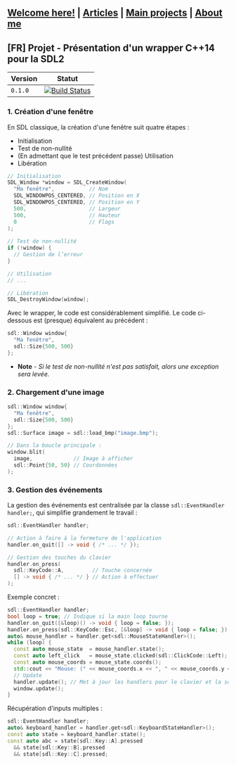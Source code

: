 ## [Welcome here!](index.md) | [Articles](articles.md) | [Main projects](projects.md) | [About me](about.md)

[FR] Projet - Présentation d'un wrapper C++14 pour la SDL2
---
Version | Statut
-----------|-------------
`0.1.0` | [![Build Status](https://travis-ci.org/tyr-sl3/sdl-cpp.svg)](https://travis-ci.org/tyr-sl3/sdl-cpp)



### 1. Création d'une fenêtre
En SDL classique, la création d'une fenêtre suit quatre étapes :
- Initialisation
- Test de non-nullité
- (En admettant que le test précédent passe) Utilisation
- Libération

```cpp
// Initialisation
SDL_Window *window = SDL_CreateWindow(
  "Ma fenêtre",           // Nom
  SDL_WINDOWPOS_CENTERED, // Position en X
  SDL_WINDOWPOS_CENTERED, // Position en Y
  500,                    // Largeur
  500,                    // Hauteur
  0                       // Flags
);
  
// Test de non-nullité
if (!window) {
  // Gestion de l’erreur
}

// Utilisation
// ...

// Libération
SDL_DestroyWindow(window);
```

Avec le wrapper, le code est considérablement simplifié. Le code ci-dessous est (presque) équivalent au précédent :
```cpp
sdl::Window window{
  "Ma fenêtre",
  sdl::Size{500, 500}
};
```
* **Note** - *Si le test de non-nullité n'est pas satisfait, alors une exception sera levée.*

### 2. Chargement d'une image

```cpp
sdl::Window window{
  "Ma fenêtre",
  sdl::Size{500, 500}
};
sdl::Surface image = sdl::load_bmp("image.bmp");

// Dans la boucle principale :
window.blit(
  image,             // Image à afficher
  sdl::Point{50, 50} // Coordonnées
);
```

### 3. Gestion des événements
La gestion des événements est centralisée par la classe `sdl::EventHandler handler;`, qui simplifie grandement le travail :
```cpp
sdl::EventHandler handler;

// Action à faire à la fermeture de l'application
handler.on_quit([] -> void { /* ... */ });

// Gestion des touches du clavier
handler.on_press(
  sdl::KeyCode::A,         // Touche concernée
  [] -> void { /* ... */ } // Action à effectuer
);
```

Exemple concret :
```cpp
sdl::EventHandler handler;
bool loop = true; // Indique si la main loop tourne
handler.on_quit([&loop)() -> void { loop = false; });
handler.on_press(sdl::KeyCode::Esc, [&loop] -> void { loop = false; });
auto& mouse_handler = handler.get<sdl::MouseStateHandler>();
while (loop) {
  const auto mouse_state  = mouse_handler.state();
  const auto left_click   = mouse_state.clicked(sdl::ClickCode::Left);
  const auto mouse_coords = mouse_state.coords();
  std::cout << "Mouse: (" << mouse_coords.x << ", " << mouse_coords.y << ")" << std::endl;
  // Update
  handler.update(); // Met à jour les handlers pour le clavier et la souris
  window.update();
}
```
Récupération d'inputs multiples :
```cpp
sdl::EventHandler handler;
auto& keyboard_handler = handler.get<sdl::KeyboardStateHandler>();
const auto state = keyboard_handler.state();
const auto abc = state[sdl::Key::A].pressed
  && state[sdl::Key::B].pressed
  && state[sdl::Key::C].pressed;
```
